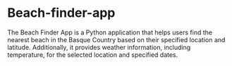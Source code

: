 # Beach-finder-app
The Beach Finder App is a Python application that helps users find the nearest beach in the Basque Country based on their specified location and latitude. Additionally, it provides weather information, including temperature, for the selected location and specified dates.
